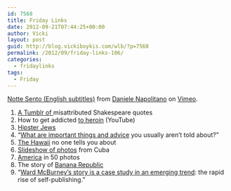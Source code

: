 ```yaml
---
id: 7568
title: Friday Links
date: 2012-09-21T07:44:25+00:00
author: Vicki
layout: post
guid: http://blog.vickiboykis.com/wlb/?p=7568
permalink: /2012/09/friday-links-106/
categories:
  - fridaylinks
tags:
  - Friday
---
```

[Notte Sento (English subtitles)](http://vimeo.com/2078991) from [Daniele Napolitano](http://vimeo.com/napdan) on [Vimeo](http://vimeo.com).

  1. <a href="http://thatsnotshakespeare.tumblr.com/" target="_blank">A Tumblr of </a>misattributed Shakespeare quotes
  2. How to get addicted <a href="http://www.youtube.com/watch?v=-9huWlXFA1s" target="_blank">to heroin</a> (YouTube)
  3. <a href="http://www.nytimes.com/2012/09/18/us/for-young-jews-a-service-says-please-do-text.html?_r=0" target="_blank">Hipster Jews</a>
  4. &#8220;<a href="http://www.quora.com/Life-Lessons/What-are-important-things-and-advice-to-know-that-people-generally-arent-told-about" target="_blank">What are important things and advice</a> you usually aren&#8217;t told about?&#8221;
  5. <a href="http://believermag.com/issues/201209/?read=article_pasulka" target="_blank">The Hawaii</a> no one tells you about
  6. <a href="http://www.nytimes.com/slideshow/2012/09/23/magazine/cuba-andrew-moore.html#1" target="_blank">Slideshow of photos</a> from Cuba
  7. <a href="http://www.theatlantic.com/infocus/2012/09/america-50-states-in-50-photos/100372/" target="_blank">America</a> in 50 photos
  8. The story of <a href="http://www.bloomberg.com/news/2012-09-18/an-empire-built-on-short-armed-shirts.html" target="_blank">Banana Republic</a>
  9. &#8220;<a href="http://reviewcanada.ca/essays/2012/09/01/all-is-not-vanity/" target="_blank">Ward McBurney’s story is a case study in an emerging trend</a>: the rapid rise of self-publishing.&#8221;